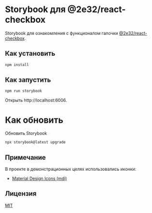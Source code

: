 # Storybook для @2e32/react-checkbox

Storybook для ознакомления с функционалом галочки [@2e32/react-checkbox](https://github.com/2e32/react-checkbox).

## Как установить

```bash
npm install
```

## Как запустить

```bash
npm run storybook
```

Открыть http://localhost:6006.

# Как обновить

Обновить Storybook

```bash
npx storybook@latest upgrade
```

## Примечание

В проекте в демонстрационных целях использовались иконки:

- [Material Design Icons (mdi)](https://pictogrammers.com/)

## Лицензия

[MIT](https://choosealicense.com/licenses/mit)
